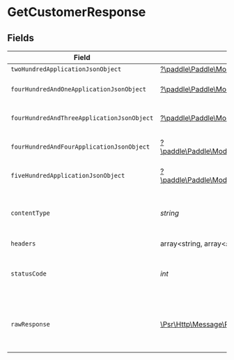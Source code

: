 # GetCustomerResponse


## Fields

| Field                                                                                                                                                   | Type                                                                                                                                                    | Required                                                                                                                                                | Description                                                                                                                                             |
| ------------------------------------------------------------------------------------------------------------------------------------------------------- | ------------------------------------------------------------------------------------------------------------------------------------------------------- | ------------------------------------------------------------------------------------------------------------------------------------------------------- | ------------------------------------------------------------------------------------------------------------------------------------------------------- |
| `twoHundredApplicationJsonObject`                                                                                                                       | [?\paddle\Paddle\Models\Operations\GetCustomerResponseBody](../../Models/Operations/GetCustomerResponseBody.md)                                         | :heavy_minus_sign:                                                                                                                                      | OK                                                                                                                                                      |
| `fourHundredAndOneApplicationJsonObject`                                                                                                                | [?\paddle\Paddle\Models\Operations\GetCustomerCustomersResponseBody](../../Models/Operations/GetCustomerCustomersResponseBody.md)                       | :heavy_minus_sign:                                                                                                                                      | General error response                                                                                                                                  |
| `fourHundredAndThreeApplicationJsonObject`                                                                                                              | [?\paddle\Paddle\Models\Operations\GetCustomerCustomersResponseResponseBody](../../Models/Operations/GetCustomerCustomersResponseResponseBody.md)       | :heavy_minus_sign:                                                                                                                                      | General error response                                                                                                                                  |
| `fourHundredAndFourApplicationJsonObject`                                                                                                               | [?\paddle\Paddle\Models\Operations\GetCustomerCustomersResponse404ResponseBody](../../Models/Operations/GetCustomerCustomersResponse404ResponseBody.md) | :heavy_minus_sign:                                                                                                                                      | General error response                                                                                                                                  |
| `fiveHundredApplicationJsonObject`                                                                                                                      | [?\paddle\Paddle\Models\Operations\GetCustomerCustomersResponse500ResponseBody](../../Models/Operations/GetCustomerCustomersResponse500ResponseBody.md) | :heavy_minus_sign:                                                                                                                                      | General error response                                                                                                                                  |
| `contentType`                                                                                                                                           | *string*                                                                                                                                                | :heavy_check_mark:                                                                                                                                      | HTTP response content type for this operation                                                                                                           |
| `headers`                                                                                                                                               | array<string, array<*string*>>                                                                                                                          | :heavy_check_mark:                                                                                                                                      | N/A                                                                                                                                                     |
| `statusCode`                                                                                                                                            | *int*                                                                                                                                                   | :heavy_check_mark:                                                                                                                                      | HTTP response status code for this operation                                                                                                            |
| `rawResponse`                                                                                                                                           | [\Psr\Http\Message\ResponseInterface](https://www.php-fig.org/psr/psr-7/#33-psrhttpmessageresponseinterface)                                            | :heavy_check_mark:                                                                                                                                      | Raw HTTP response; suitable for custom response parsing                                                                                                 |